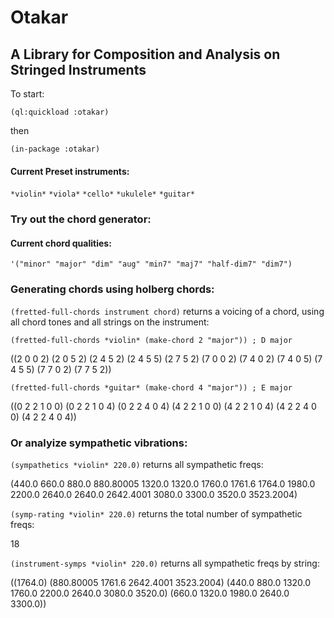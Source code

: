 # Otakar
## A Library for Composition and Analysis on Stringed Instruments

To start:

```(ql:quickload :otakar)``` 

then 

```(in-package :otakar)```

#### Current Preset instruments:

```*violin*```
```*viola*```
```*cello*```
```*ukulele*```
```*guitar*```


### Try out the chord generator:

#### Current chord qualities: 

```'("minor" "major" "dim" "aug" "min7" "maj7" "half-dim7" "dim7")```

### Generating chords using holberg chords:

```(fretted-full-chords instrument chord)``` returns a voicing of a chord, using all chord tones and all strings on the instrument:

```(fretted-full-chords *violin* (make-chord 2 "major")) ; D major```

((2 0 0 2) (2 0 5 2) (2 4 5 2) (2 4 5 5) (2 7 5 2) (7 0 0 2) (7 4 0 2)
 (7 4 0 5) (7 4 5 5) (7 7 0 2) (7 7 5 2))

```(fretted-full-chords *guitar* (make-chord 4 "major")) ; E major```

((0 2 2 1 0 0) (0 2 2 1 0 4) (0 2 2 4 0 4) (4 2 2 1 0 0) (4 2 2 1 0 4)
 (4 2 2 4 0 0) (4 2 2 4 0 4))

### Or analyize sympathetic vibrations:

```(sympathetics *violin* 220.0)``` returns all sympathetic freqs:

(440.0 660.0 880.0 880.80005 1320.0 1320.0 1760.0 1761.6 1764.0 1980.0 2200.0
 2640.0 2640.0 2642.4001 3080.0 3300.0 3520.0 3523.2004)

```(symp-rating *violin* 220.0)``` returns the total number of sympathetic freqs:

18

```(instrument-symps *violin* 220.0)``` returns all sympathetic freqs by string:

((1764.0) (880.80005 1761.6 2642.4001 3523.2004)
 (440.0 880.0 1320.0 1760.0 2200.0 2640.0 3080.0 3520.0)
 (660.0 1320.0 1980.0 2640.0 3300.0))

